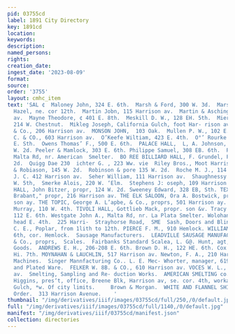 ```yaml
---
pid: 03755cd
label: 1891 City Directory
key: 1891cd
location: 
keywords: 
description: 
named_persons: 
rights: 
creation_date: 
ingest_date: '2023-08-09'
format: 
source: 
order: '3755'
layout: cmhc_item
text: 'SAL ¢  Maloney John, 324 E. 6th.  Marsh & Ford, 300 W. 3d.  Marshall J. M.,
  Hazel, ne. cor 12th.  Martin Jobn, 115 Harrison av.  Martin & Aschinger. 107 Harrison
  av.  Mayne Theodore, ¢ 401 E. 8th.  Meskill D. W., 128 EH. 5th.  Mierendorf C. M.,
  214 W. Chestnut.  Mikleg Joseph, California Gulch, foot Har- rison av.  Moffe A.
  & Co., 206 Harrison av.  MONSON JOHN,  103 Oak.  Mullen P. W., 102 E. 5th.  NOLLENBERCER
  C. & CO., 603 Harrison av.  O’Keefe Wiltiam, 423 E. 4th.  O°’ Rourke T’., P., 400
  E. Sth.  Owens Thomas’ F., 500 E. 6th.  PALACE HALL,  L, A. Johnson, propr, 180
  W. 2d. Peeler & Mamlock, 303 E. 6th. Philippe Samuel, 308 EB. 6th.  Phillips Charles,
  Malta Rd, nr. American  Smelter.  BO REE BILLIARD HALL, F. Grundel, Fopr 118 W.
  2d.  Quigg Dae 230  ichter G. , 223 Ww. vie  Riley Bros., Moot Harrison av.  Roberts
  & Robiason, 145 W. 2d.  Robinson & pore 135 W. 2d.  Roche M. J., 114 E. ad.  Ryan
  J. C. 412 Harrison av.  Seher William, 111 Harrison av.  Shaughnessy Michsel, 309
  W. 5th,  Smerke Alois, 220 W. ‘Elm.  Stephens J: oseph, 109 Harrison ay.  ST._ LOUIS
  HALL, John Bitzer, propr, 124 W. 2d. Sweeney Edward, 328 EB, Sth. TEXAS HOUSE, A.J.
  Brabant," propr, 216 Harrison av. THE ELK SALOON, Ora A. Bostwick, propr, 423 Harri-
  son ay. THE TOPIC, George A. L’apbe, & Co., proprs, 501 Harrison ay. Thompson &
  Murray, 110 W. 4th. TIVOLI HALL, Gottlieb Mack, propr. son &v. Tracy & Moriarity,
  112 E. 6th. Westgate John A., Malta Rd, nr. La Plata Smelter. Wolohan Julia Mre.,
  head E. 4th.  225 Harri-  Strayhorse Road,  SME  Sash, Doors and Blinds.  DICKINSON
  C. E., Poplar, from 1lith to 12th. PIERCE F. M., 910 Hemlock. WILLIAMS LUMBER CO.,
  6th, cor. Hemlock.  Sausage Manufacturers.  LEADVILLE SAUSAGE MANUFAC- Pe F. Kroeltling
  & Co., proprs,  Scales.  Fairbanks Standard Scalea, L. G@. Hunt, agt, 824 W. Elm.  Second-Hand
  Goods.  ANDREWS E. H., 206-208 E. 6th. Brown D. H., 122 HE. 6th. Cox J. D., 804
  Hi. 7th. MOYNAHAN & LAUCHLIN, 517 Harrison av. Newton, F. A., 210 Harrison ay.  Sewing
  Machines.  Singer Mannfacturing Co.. L. E. Mec- Whorter, manager, 619 Harrison av.  Silver
  and Plated Ware.  FELKER W. 8B. & CO., 610 Harrison av. VOCES W. L., 415% Harrison
  av.  Smelting, Sampling and Re- duction Works.  AMERICAN SMELTING co., Henry I.
  Higgins, pres‘t, office, Breene Blk, Harrison av, se. cor. 4th, worka, California
  Gulch, *w. Of city limits.     Brown & Morgan.  WHITE AND FLANNEL SHIRTS Made to
  Order.  313 Harrison Avenue.    '
thumbnail: "/img/derivatives/iiif/images/03755cd/full/250,/0/default.jpg"
full: "/img/derivatives/iiif/images/03755cd/full/1140,/0/default.jpg"
manifest: "/img/derivatives/iiif/03755cd/manifest.json"
collection: directories
---
```

